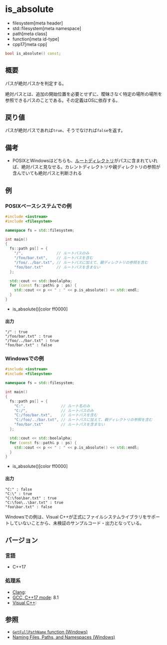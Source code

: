 # is_absolute
* filesystem[meta header]
* std::filesystem[meta namespace]
* path[meta class]
* function[meta id-type]
* cpp17[meta cpp]

```cpp
bool is_absolute() const;
```

## 概要
パスが絶対パスかを判定する。

絶対パスとは、追加の開始位置を必要とせずに、曖昧さなく特定の場所の場所を参照できるパスのことである。その定義はOSに依存する。

## 戻り値
パスが絶対パスであれば`true`、そうでなければ`false`を返す。


## 備考
- POSIXとWindowsはどちらも、[ルートディレクトリ](root_directory.md)がパスに含まれていれば、絶対パスと見なせる。カレントディレクトリや親ディレクトリの参照が含んでいても絶対パスと判断される


## 例
### POSIXベースシステムでの例
```cpp example
#include <iostream>
#include <filesystem>

namespace fs = std::filesystem;

int main()
{
  fs::path ps[] = {
    "/",               // ルートパスのみ
    "/foo/bar.txt",    // ルートパスを含む
    "/foo/../bar.txt", // ルートパスに加えて、親ディレクトリの参照を含む
    "foo/bar.txt"      // ルートパスを含まない
  };

  std::cout << std::boolalpha;
  for (const fs::path& p : ps) {
    std::cout << p << " : " << p.is_absolute() << std::endl;
  }
}
```
* is_absolute()[color ff0000]

#### 出力
```
"/" : true
"/foo/bar.txt" : true
"/foo/../bar.txt" : true
"foo/bar.txt" : false
```


### Windowsでの例
```cpp example
#include <iostream>
#include <filesystem>

namespace fs = std::filesystem;

int main()
{
  fs::path ps[] = {
    "C:",                // ルート名のみ
    "C:/",               // ルートパスのみ
    "C:/foo/bar.txt",    // ルートパスを含む
    "C:/foo/../bar.txt", // ルートパスに加えて、親ディレクトリの参照を含む
    "foo/bar.txt"        // ルートパスを含まない
  };

  std::cout << std::boolalpha;
  for (const fs::path& p : ps) {
    std::cout << p << " : " << p.is_absolute() << std::endl;
  }
}
```
* is_absolute()[color ff0000]

#### 出力
```
"C:" : false
"C:\" : true
"C:\foo\bar.txt" : true
"C:\foo\..\bar.txt" : true
"foo\bar.txt" : false
```

Windowsでの例は、Visual C++が正式にファイルシステムライブラリをサポートしていないことから、未検証のサンプルコード・出力となっている。


## バージョン
### 言語
- C++17

### 処理系
- [Clang](/implementation.md#clang):
- [GCC, C++17 mode](/implementation.md#gcc): 8.1
- [Visual C++](/implementation.md#visual_cpp):


## 参照
- [`GetFullPathName` function (Windows)](https://msdn.microsoft.com/ja-jp/library/windows/desktop/aa364963(v=vs.85).aspx)
- [Naming Files, Paths, and Namespaces (Windows)](https://msdn.microsoft.com/ja-jp/library/aa365247(v=vs.85).aspx)
